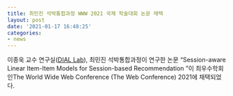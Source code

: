 ```yaml
---
title: 최민진 석박통합과정 WWW 2021 국제 학술대회 논문 채택
layout: post
date: '2021-01-17 16:48:25'
categories:
- news
---
```


이종욱 교수 연구실([DIAL Lab](https://diallab.github.io)), 최민진 석박통합과정이 연구한 논문 “Session-aware Linear Item-Item Models for Session-based Recommendation
”이 최우수학회인The World Wide Web Conference (The Web Conference) 2021에 채택되었다.